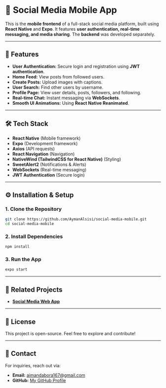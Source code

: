# 📱 Social Media Mobile App

This is the **mobile frontend** of a full-stack social media platform, built using **React Native** and **Expo**. It features **user authentication, real-time messaging, and media sharing**. The **backend** was developed separately.

---

## 🚀 Features
- **User Authentication:** Secure login and registration using **JWT authentication**.
- **Home Feed:** View posts from followed users.
- **Create Posts:** Upload images with captions.
- **User Search:** Find other users by username.
- **Profile Page:** View user details, posts, followers, and following.
- **Real-time Chat:** Instant messaging via **WebSockets**.
- **Smooth UI Animations:** Using **React Native Reanimated**.

---

## 🛠 Tech Stack
- **React Native** (Mobile framework)
- **Expo** (Development framework)
- **Axios** (API requests)
- **React Navigation** (Navigation)
- **NativeWind (TailwindCSS for React Native)** (Styling)
- **SweetAlert2** (Notifications & Alerts)
- **WebSockets** (Real-time messaging)
- **JWT Authentication** (Secure login)

---

## ⚙️ Installation & Setup
### **1. Clone the Repository**
```sh
git clone https://github.com/AymanAlsisi/social-media-mobile.git
cd social-media-mobile
```

### **2. Install Dependencies**
```sh
npm install
```

### **3. Run the App**
```sh
expo start
```

---

## 🔗 Related Projects
- **[Social Media Web App](https://github.com/AymanAlsisi/social-media-web)**

---

## 📜 License
This project is open-source. Feel free to explore and contribute!

---

## 📩 Contact
For inquiries, reach out via:
- **Email:** aimandabora167@gmail.com
- **GitHub:** [My GitHub Profile](https://github.com/AymanAlsisi)
